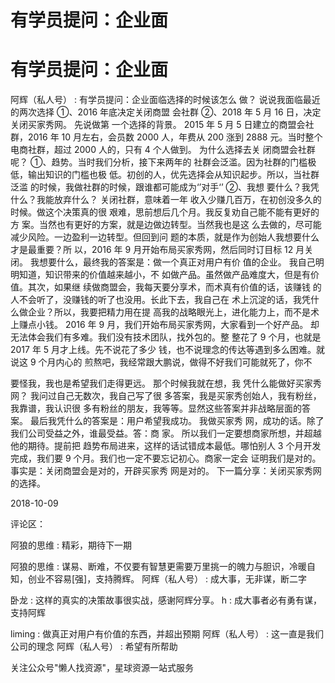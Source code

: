 # 有学员提问：企业面

# 有学员提问：企业面

阿辉（私人号） : 有学员提问：企业面临选择的时候该怎么 做？ 说说我面临最近的两次选择 ①、2016 年底决定关闭商盟 会社群 ②、2018 年 5 月 16 日，决定关闭买家秀网。 先说做第 一个选择的背景。 2015 年 5 月 5 日建立的商盟会社群，2016 年 10 月左右，会员数 2000 人，年费从 200 涨到 2888 元。当时整个 电商社群，超过 2000 人的，只有 4 个人做到。 为什么选择去关 闭商盟会社群呢？ ①、趋势。当时我们分析，接下来两年的 社群会泛滥。因为社群的门槛极低，输出知识的门槛也极 低。初创的人，优先选择会从知识起步。所以，当社群泛滥 的时候，我做社群的时候，跟谁都可能成为‘’对手‘’ ②、我想 要什么？我凭什么？我能放弃什么？ 关闭社群，意味着一年 收入少赚几百万，在初创没多久的时候。做这个决策真的很 艰难，思前想后几个月。我反复劝自己能不能有更好的方 案。当然也有更好的方案，就是边做边转型。当然我也是这 么去做的，尽可能减少风险。一边盈利一边转型。但回到问 题的本质，就是作为创始人我想要什么才是最重要？所 以，2016 年 9 月开始布局买家秀网，然后同时订目标 12 月关 闭。 我想要什么，最终我的答案是：做一个真正对用户有价 值的企业。 我自己明明知道，知识带来的价值越来越小，不 如做产品。虽然做产品难度大，但是有价值。其次，如果继 续做商盟会，我每天要分享术，而术真有价值的话，该赚钱 的人不会听了，没赚钱的听了也没用。长此下去，我自己在 术上沉淀的话，我凭什么做企业？所以，我要把精力用在提 高我的战略眼光上，进化能力上，而不是术上赚点小钱。 2016 年 9 月，我们开始布局买家秀网，大家看到一个好产品。 却无法体会我们有多难。我们没有技术团队，找外包的。整 整花了 9 个月，也就是 2017 年 5 月才上线。先不说花了多少 钱，也不说理念的传达等遇到多么困难。就说这 9 个月内心的 煎熬吧，我经常跟大鹏说，做得不好我们可能就死了，你不

要怪我，我也是希望我们走得更远。 那个时候我就在想，我 凭什么能做好买家秀网？ 我问过自己无数次，我自己写了很 多答案，我是买家秀创始人，我有粉丝，我靠谱，我认识很 多有粉丝的朋友，我等等。显然这些答案并非战略层面的答 案。 最后我凭什么的答案是：用户希望我成功。 我做买家秀 网，成功的话。除了我们公司受益之外，谁最受益。答：商 家。 所以我们一定要想商家所想，并超越他的期待。提前把 趋势布局进来，这样的话试错成本最低。哪怕别人 3 个月开发 完成，我们要 9 个月。我们也一定不要忘记初心。商家一定会 证明我们是对的。 事实是：关闭商盟会是对的，开辟买家秀 网是对的。 下一篇分享：关闭买家秀网的选择。

2018-10-09

评论区：

阿狼的思维 : 精彩，期待下一期

阿狼的思维 : 谋易、断难，不仅要有智慧更需要万里挑一的魄力与胆识，冷暖自知，创业不容易[强]，支持腾辉。 阿辉（私人号） : 成大事，无非谋，断二字

卧龙 : 这样的真实的决策故事很实战，感谢阿辉分享。 h : 成大事者必有勇有谋，支持阿辉

liming : 做真正对用户有价值的东西，并超出预期 阿辉（私人号） : 这一直是我们公司的理念 阿辉（私人号） : 希望有所帮助

关注公众号"懒人找资源"，星球资源一站式服务